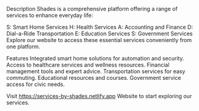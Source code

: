 Description
Shades is a comprehensive platform offering a range of services to enhance everyday life:

S: Smart Home Services
H: Health Services
A: Accounting and Finance
D: Dial-a-Ride Transportation
E: Education Services
S: Government Services
Explore our website to access these essential services conveniently from one platform.

Features
Integrated smart home solutions for automation and security.
Access to healthcare services and wellness resources.
Financial management tools and expert advice.
Transportation services for easy commuting.
Educational resources and courses.
Government service access for civic needs.

Visit https://services-by-shades.netlify.app Website to start exploring our services.
